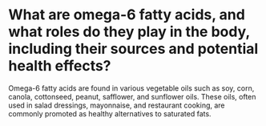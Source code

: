 # What are omega-6 fatty acids, and what roles do they play in the body, including their sources and potential health effects?

Omega-6 fatty acids are found in various vegetable oils such as soy, corn, canola, cottonseed, peanut, safflower, and sunflower oils. These oils, often used in salad dressings, mayonnaise, and restaurant cooking, are commonly promoted as healthy alternatives to saturated fats.